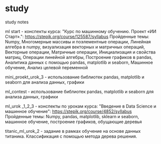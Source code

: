 # study
study notes

ml start  - конспекты курса: "Курс по машинному обучению. Проект «ИИ Старт».": https://stepik.org/course/125587/syllabus
Пройденные темы: Numpy, Многомерные массивы и поэлементные операции, Линейная алгебра в numpy, визуализация векторных и матричных операций, Векторные операции, Матричные операции, Инициализация и свойства матриц, Операции линейной алгебры, Построение графиков в pandas, Аналитика данных с помощью pandas, matplotlib и seaborn, Машинное обучение, Анализ целевой переменной

mini_proekt_urok_3 - использование библиотек pandas, matplotlib и seaborn для анализа данных, графики

ml_contest - использование библиотек pandas, matplotlib и seaborn для анализа данных, графики

ml_urok _1_2_3 - конспекты по урокам курса: "Введение в Data Science и машинное обучение": https://stepik.org/course/4852/syllabus
Пройденные темы: Numpy, pandas, matplotlib, sklearn и seaborn, машинное обучение, построение графиков, обущающие деревья

titanic_ml_urok_2 - задание в рамках обучение на основе данных титаника. Классификация с помощью метода дерева решения. 

